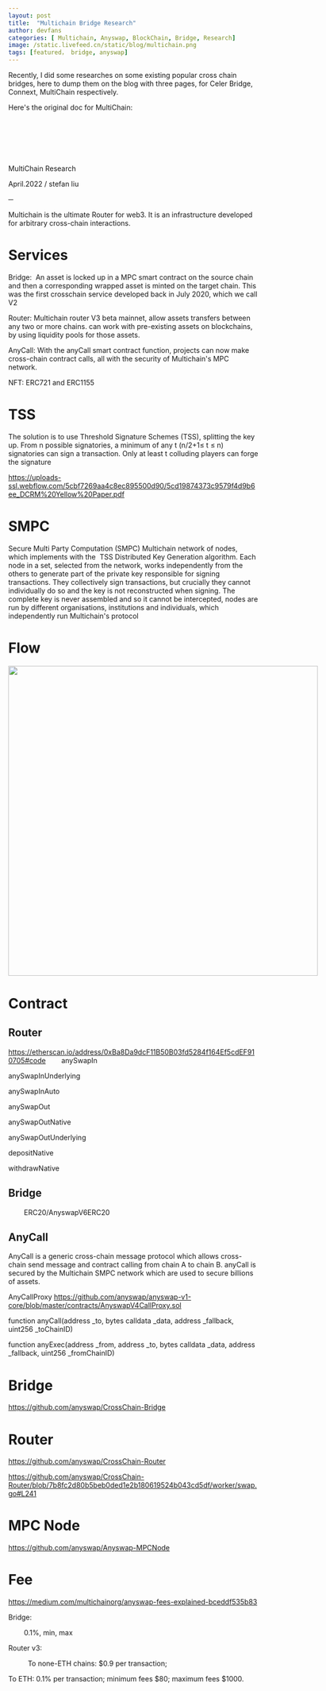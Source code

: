 ```yaml
---
layout: post
title:  "Multichain Bridge Research"
author: devfans
categories: [ Multichain, Anyswap, BlockChain, Bridge, Research]
image: /static.livefeed.cn/static/blog/multichain.png
tags: [featured， bridge, anyswap]
---
```


Recently, I did some researches on some existing popular cross chain bridges, here to dump them on the blog with three pages, for Celer Bridge, Connext, MultiChain respectively.

Here's the original doc for MultiChain:

<div class="c21"><div><p class="c17"><span class="c19">&nbsp; </span></p><p class="c15"><span style="overflow: hidden; display: inline-block; margin: 0.00px 0.00px; border: 0.00px solid #000000; transform: rotate(0.00rad) translateZ(0px); -webkit-transform: rotate(0.00rad) translateZ(0px); width: 624.00px; height: 8.00px;"><img alt="" src="https://static.livefeed.cn/static/blog/multichain-image1.png" style="width: 624.00px; height: 8.00px; margin-left: 0.00px; margin-top: 0.00px; transform: rotate(0.00rad) translateZ(0px); -webkit-transform: rotate(0.00rad) translateZ(0px);" title="horizontal line"></span><span class="c1">&nbsp;</span></p></div><p class="c0"><span style="overflow: hidden; display: inline-block; margin: 0.00px 0.00px; border: 0.00px solid #000000; transform: rotate(0.00rad) translateZ(0px); -webkit-transform: rotate(0.00rad) translateZ(0px); width: 624.00px; height: 8.00px;"><img alt="" src="https://static.livefeed.cn/static/blog/multichain-image1.png" style="width: 624.00px; height: 8.00px; margin-left: 0.00px; margin-top: 0.00px; transform: rotate(0.00rad) translateZ(0px); -webkit-transform: rotate(0.00rad) translateZ(0px);" title="horizontal line"></span></p><p class="c16 title" id="h.2gazcsgmxkub"><span class="c9 c18">MultiChain Research</span></p><p class="c3 subtitle" id="h.2nuf54q86v7q"><span>April.2022 / stefan liu</span></p><p class="c0"><span class="c9 c20">&#9472;</span></p><p class="c3"><span class="c1">Multichain is the ultimate Router for web3. It is an infrastructure developed for arbitrary cross-chain interactions.</span></p><h1 class="c13" id="h.ujbebuqijuw"><span class="c4">Services</span></h1><p class="c3"><span class="c9">Bridge: </span><span>&nbsp;</span><span class="c1">An asset is locked up in a MPC smart contract on the source chain and then a corresponding wrapped asset is minted on the target chain. This was the first crosschain service developed back in July 2020, which we call V2</span></p><p class="c3"><span class="c9">Router</span><span class="c1">: Multichain router V3 beta mainnet, allow assets transfers between any two or more chains. can work with pre-existing assets on blockchains, by using liquidity pools for those assets.</span></p><p class="c3"><span class="c9">AnyCall</span><span class="c1">: With the anyCall smart contract function, projects can now make cross-chain contract calls, all with the security of Multichain&#39;s MPC network.</span></p><p class="c3"><span class="c9">NFT</span><span class="c1">: ERC721 and ERC1155</span></p><h1 class="c13" id="h.3at9u9s4e0vp"><span>TSS</span></h1><p class="c3"><span>The solution is to use </span><span class="c9">Threshold Signature Schemes (TSS)</span><span class="c1">, splitting the key up. From n possible signatories, a minimum of any t (n/2+1&le; t &le; n) signatories can sign a transaction. Only at least t colluding players can forge the signature</span></p><p class="c3"><span class="c2"><a class="c5" href="https://www.google.com/url?q=https://uploads-ssl.webflow.com/5cbf7269aa4c8ec895500d90/5cd19874373c9579f4d9b6ee_DCRM%2520Yellow%2520Paper.pdf&amp;sa=D&amp;source=editors&amp;ust=1650625753374382&amp;usg=AOvVaw0ujNL6qPqi4u8sXO7oiqTc">https://uploads-ssl.webflow.com/5cbf7269aa4c8ec895500d90/5cd19874373c9579f4d9b6ee_DCRM%20Yellow%20Paper.pdf</a></span></p><h1 class="c13" id="h.l1otornc4ucy"><span>S</span><span class="c4">MPC</span></h1><p class="c3"><span class="c9">Secure Multi Party Computation (SMPC) </span><span>Multichain</span><span>&nbsp;network of nodes, which implements with the &nbsp;TSS Distributed Key Generation algorithm. Each node in a set, selected from the network, works independently from the others to generate part of the private key responsible for signing transactions. They collectively sign transactions, but crucially they cannot individually do so and the key is not reconstructed when signing. The complete key is never assembled and so it cannot be intercepted, </span><span class="c9">nodes are run by different organisations</span><span class="c1">, institutions and individuals, which independently run Multichain&#39;s protocol</span></p><p class="c3 c12"><span class="c1"></span></p><h1 class="c13" id="h.izh0w05mz75r"><span class="c4">Flow</span></h1><p class="c3"><span style="overflow: hidden; display: inline-block; margin: 0.00px 0.00px; border: 0.00px solid #000000; transform: rotate(0.00rad) translateZ(0px); -webkit-transform: rotate(0.00rad) translateZ(0px); width: 624.00px; height: 624.00px;"><img alt="" src="https://static.livefeed.cn/static/blog/multichain-image2.png" style="width: 624.00px; height: 624.00px; margin-left: 0.00px; margin-top: 0.00px; transform: rotate(0.00rad) translateZ(0px); -webkit-transform: rotate(0.00rad) translateZ(0px);" title=""></span></p><p class="c3 c10 c12"><span class="c1"></span></p><h1 class="c13" id="h.yb84yajcu17v"><span class="c4">Contract</span></h1><h2 class="c3" id="h.yv3ipsx13liq"><span class="c11">Router</span></h2><p class="c3 c14"><span class="c2"><a class="c5" href="https://www.google.com/url?q=https://etherscan.io/address/0xBa8Da9dcF11B50B03fd5284f164Ef5cdEF910705%23code&amp;sa=D&amp;source=editors&amp;ust=1650625753375670&amp;usg=AOvVaw1R6e3AnupLvqCitBGU6wju">https://etherscan.io/address/0xBa8Da9dcF11B50B03fd5284f164Ef5cdEF910705#code</a></span><span class="c1">&nbsp;&nbsp;&nbsp;&nbsp;&nbsp;&nbsp;&nbsp;&nbsp;anySwapIn</span></p><p class="c3 c14"><span class="c1">anySwapInUnderlying</span></p><p class="c3 c14"><span class="c1">anySwapInAuto</span></p><p class="c3 c14"><span class="c1">anySwapOut</span></p><p class="c3 c14"><span class="c1">anySwapOutNative</span></p><p class="c3 c14"><span class="c1">anySwapOutUnderlying</span></p><p class="c3 c14"><span class="c1">depositNative</span></p><p class="c3 c14"><span class="c1">withdrawNative</span></p><p class="c3 c14 c12"><span class="c1"></span></p><h2 class="c3" id="h.qddnit113exj"><span class="c11">Bridge </span></h2><p class="c3"><span class="c1">&nbsp;&nbsp;&nbsp;&nbsp;&nbsp;&nbsp;&nbsp;&nbsp;ERC20/AnyswapV6ERC20</span></p><p class="c3 c12"><span class="c1"></span></p><h2 class="c3" id="h.nmijtu6eooq8"><span class="c11">AnyCall</span></h2><p class="c3 c10"><span class="c1">AnyCall is a generic cross-chain message protocol which allows cross-chain send message and contract calling from chain A to chain B. anyCall is secured by the Multichain SMPC network which are used to secure billions of assets.</span></p><p class="c3 c10"><span class="c9">AnyCallProxy</span><span>&nbsp;</span><span class="c2"><a class="c5" href="https://www.google.com/url?q=https://github.com/anyswap/anyswap-v1-core/blob/master/contracts/AnyswapV4CallProxy.sol&amp;sa=D&amp;source=editors&amp;ust=1650625753376801&amp;usg=AOvVaw0rCPGrsJkQGV8bRV7y-4eg">https://github.com/anyswap/anyswap-v1-core/blob/master/contracts/AnyswapV4CallProxy.sol</a></span></p><p class="c3 c10"><span class="c6">function anyCall(address _to, bytes calldata _data, address _fallback, uint256 _toChainID)</span></p><p class="c3 c10"><span class="c6">function anyExec(address _from, address _to, bytes calldata _data, address _fallback, uint256 _fromChainID)</span></p><p class="c3 c10 c12"><span class="c1"></span></p><h1 class="c13" id="h.wups8a7dq8u0"><span class="c4">Bridge</span></h1><p class="c3"><span class="c2"><a class="c5" href="https://www.google.com/url?q=https://github.com/anyswap/CrossChain-Bridge&amp;sa=D&amp;source=editors&amp;ust=1650625753377326&amp;usg=AOvVaw1CBMqFEwIdABatmqTOL0m8">https://github.com/anyswap/CrossChain-Bridge</a></span></p><h1 class="c13" id="h.7w184xwresel"><span class="c4">Router</span></h1><p class="c3"><span class="c2"><a class="c5" href="https://www.google.com/url?q=https://github.com/anyswap/CrossChain-Router&amp;sa=D&amp;source=editors&amp;ust=1650625753377749&amp;usg=AOvVaw39UZzOozF_OxosMHQy_OHG">https://github.com/anyswap/CrossChain-Router</a></span></p><p class="c3"><span class="c2"><a class="c5" href="https://www.google.com/url?q=https://github.com/anyswap/CrossChain-Router/blob/7b8fc2d80b5beb0ded1e2b180619524b043cd5df/worker/swap.go%23L241&amp;sa=D&amp;source=editors&amp;ust=1650625753378055&amp;usg=AOvVaw2SS27PMMMCsFsZsgjrY6vg">https://github.com/anyswap/CrossChain-Router/blob/7b8fc2d80b5beb0ded1e2b180619524b043cd5df/worker/swap.go#L241</a></span></p><h1 class="c13" id="h.va4vktcpc0e6"><span class="c4">MPC Node</span></h1><p class="c3"><span class="c2"><a class="c5" href="https://www.google.com/url?q=https://github.com/anyswap/Anyswap-MPCNode&amp;sa=D&amp;source=editors&amp;ust=1650625753378380&amp;usg=AOvVaw2qv6SoKZ758LJ6z28pvXBP">https://github.com/anyswap/Anyswap-MPCNode</a></span></p><h1 class="c13" id="h.6zsavxw7qpwy"><span class="c4">Fee</span></h1><p class="c3"><span class="c2"><a class="c5" href="https://www.google.com/url?q=https://medium.com/multichainorg/anyswap-fees-explained-bceddf535b83&amp;sa=D&amp;source=editors&amp;ust=1650625753378717&amp;usg=AOvVaw1pdqWk0C2qVHI74EG1GYFz">https://medium.com/multichainorg/anyswap-fees-explained-bceddf535b83</a></span></p><p class="c3"><span class="c9">Bridge</span><span class="c1">: </span></p><p class="c3"><span class="c1">&nbsp;&nbsp;&nbsp;&nbsp;&nbsp;&nbsp;&nbsp;&nbsp;0.1%, min, max</span></p><p class="c3"><span class="c7">Router v3:</span></p><p class="c3"><span class="c1">&nbsp; &nbsp;&nbsp;&nbsp;&nbsp;&nbsp;&nbsp;&nbsp;&nbsp;To none-ETH chains: $0.9 per transaction;</span></p><p class="c3 c14"><span>To ETH: 0.1% per transaction; minimum fees $80; maximum fees $1000.</span></p><br><br><br></div>

